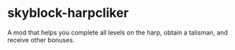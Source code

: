 # skyblock-harpcliker
A mod that helps you complete all levels on the harp, obtain a talisman, and receive other bonuses.
